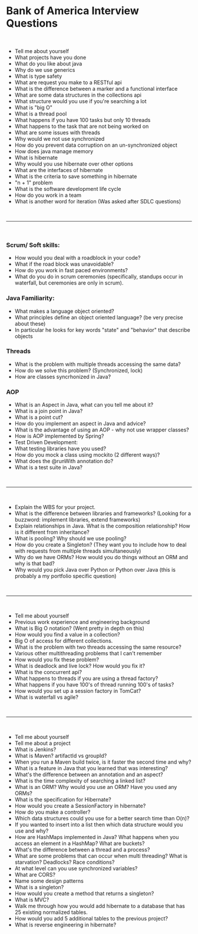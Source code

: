 # Bank of America Interview Questions

<br>

- Tell me about yourself
- What projects have you done
- What do you like about java
- Why do we use generics
- What is type safety
- What are request you make to a RESTful api
- What is the difference between a marker and a functional interface
- What are some data structures in the collections api
- What structure would you use if you're searching a lot
- What is "big O"
- What is a thread pool
- What happens if you have 100 tasks but only 10 threads
- What happens to the task that are not being worked on
- What are some issues with threads
- Why would we not use synchronized
- How do you prevent data corruption on an un-synchronized object
- How does java manage memory
- What is hibernate
- Why would you use hibernate over other options
- What are the interfaces of hibernate
- What is the criteria to save something in hibernate
- "n + 1" problem
- What is the software development life cycle
- How do you work in a team
- What is another word for iteration (Was asked after SDLC questions)

<br>

<hr>

<br>

### Scrum/ Soft skills:
- How would you deal with a roadblock in your code?
- What if the road block was unavoidable?
- How do you work in fast paced environments?
- What do you do in scrum ceremonies (specifically, standups occur in waterfall, but ceremonies are only in scrum).

### Java Familiarity:
- What makes a language object oriented?
- What principles define an object oriented language? (be very precise about these)
- In particular he looks for key words "state" and "behavior" that describe objects

### Threads
- What is the problem with multiple threads accessing the same data?
- How do we solve this problem? (Synchronized, lock)
- How are classes syncrhonized in Java?

### AOP
- What is an Aspect in Java, what can you tell me about it?
- What is a join point in Java?
- What is a point cut?
- How do you implement an aspect in Java and advice?
- What is the advantage of using an AOP - why not use wrapper classes?
- How is AOP implemented by Spring?
- Test Driven Development:
- What testing libraries have you used?
- How do you mock a class using mockito (2 different ways)?
- What does the @runWith annotation do?
- What is a test suite in Java?

<br>

<hr>

<br>

- Explain the WBS for your project.
- What is the difference between libraries and frameworks? (Looking for a buzzword: implement libraries, extend frameworks)
- Explain relationships in Java. What is the composition relationship? How is it different from inheritance?
- What is pooling? Why should we use pooling?
- How do you create a Singleton? (They want you to include how to deal with requests from multiple threads simultaneously)
- Why do we have ORMs? How would you do things without an ORM and why is that bad?
- Why would you pick Java over Python or Python over Java (this is probably a my portfolio specific question)

<br>

<hr>

<br>

- Tell me about yourself
- Previous work experience and engineering background
- What is Big O notation? (Went pretty in depth on this)
- How would you find a value in a collection?
- Big O of access for different collections.
- What is the problem with two threads accessing the same resource?
- Various other multithreading problems that I can't remember
- How would you fix these problem?
- What is deadlock and live lock? How would you fix it?
- What is the concurrent api?
- What happens to threads if you are using a thread factory?
- What happens if you have 100's of thread running 100's of tasks?
- How would you set up a session factory in TomCat?
- What is waterfall vs agile?

<br>

<hr>

<br>

- Tell me about yourself
- Tell me about a project
- What is Jenkins?
- What is Maven? artifactId vs groupId?
- When you run a Maven build twice, is it faster the second time and why? 
- What is a feature in Java that you learned that was interesting?
- What's the difference between an annotation and an aspect?
- What is the time complexity of searching a linked list?
- What is an ORM? Why would you use an ORM? Have you used any ORMs?
- What is the specification for Hibernate?
- How would you create a SessionFactory in hibernate?
- How do you make a controller?
- Which data structures could you use for a better search time than O(n)?
- If you wanted to insert into a list then which data structure would you use and why?
- How are HashMaps implemented in Java? What happens when you access an element in a HashMap? What are buckets?
- What's the difference between a thread and a process?
- What are some problems that can occur when multi threading? What is starvation? Deadlocks? Race conditions?
- At what level can you use synchronized variables?
- What are CORS?
- Name some design patterns
- What is a singleton?
- How would you create a method that returns a singleton?
- What is MVC?
- Walk me through how you would add hibernate to a database that has 25 existing normalized tables.
- How would you add 5 additional tables to the previous project?
- What is reverse engineering in hibernate?

